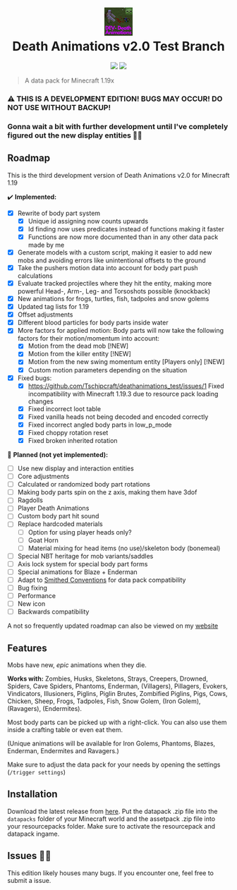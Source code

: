 <h1 align="center">
  <img src="/pack.png" width="64" height="64"><br/>
  Death Animations v2.0 Test Branch
</h1>
<p align="center">
  <a href="https://github.com/Tschipcraft/deathanimations_test/stargazers"><img src="https://img.shields.io/github/stars/Tschipcraft/deathanimations_test?style=for-the-badge&colorB=d100ff"></a>
  <a href="https://github.com/Tschipcraft/deathanimations_test/releases/latest"><img src="https://img.shields.io/github/downloads/Tschipcraft/deathanimations_test/total?logo=github&style=for-the-badge&colorB=d100ff"></a>
</p>

> A data pack for Minecraft 1.19x

### ⚠ THIS IS A DEVELOPMENT EDITION! BUGS MAY OCCUR! DO NOT USE WITHOUT BACKUP!

### Gonna wait a bit with further development until I've completely figured out the new display entities 🐱‍🏍

## Roadmap

This is the third development version of Death Animations v2.0 for Minecraft 1.19

✔️ **Implemented:**
- [x] Rewrite of body part system
  - [x] Unique id assigning now counts upwards
  - [x] Id finding now uses predicates instead of functions making it faster
  - [x] Functions are now more documented than in any other data pack made by me
- [x] Generate models with a custom script, making it easier to add new mobs and avoiding errors like unintentional offsets to the ground
- [x] Take the pushers motion data into account for body part push calculations
- [x] Evaluate tracked projectiles where they hit the entity, making more powerful Head-, Arm-, Leg- and Torsoshots possible (knockback)
- [x] New animations for frogs, turtles, fish, tadpoles and snow golems
- [x] Updated tag lists for 1.19
- [x] Offset adjustments
- [x] Different blood particles for body parts inside water
- [x] More factors for applied motion:
    Body parts will now take the following factors for their motion/momentum into account:
  - [x] Motion from the dead mob [!NEW]
  - [x] Motion from the killer entity [!NEW]
  - [x] Motion from the new swing momentum entity [Players only] [!NEW]
  - [x] Custom motion parameters depending on the situation
- [x] Fixed bugs:
  - [x] https://github.com/Tschipcraft/deathanimations_test/issues/1 Fixed incompatibility with Minecraft 1.19.3 due to resource pack loading changes
  - [x] Fixed incorrect loot table
  - [x] Fixed vanilla heads not being decoded and encoded correctly
  - [x] Fixed incorrect angled body parts in low_p_mode
  - [x] Fixed choppy rotation reset
  - [x] Fixed broken inherited rotation

📜 **Planned (not yet implemented):**
- [ ] Use new display and interaction entities
- [ ] Core adjustments
- [ ] Calculated or randomized body part rotations
- [ ] Making body parts spin on the z axis, making them have 3dof
- [ ] Ragdolls
- [ ] Player Death Animations
- [ ] Custom body part hit sound
- [ ] Replace hardcoded materials
  - [ ] Option for using player heads only?
  - [ ] Goat Horn
  - [ ] Material mixing for head items (no use)/skeleton body (bonemeal)
- [ ] Special NBT heritage for mob variants/saddles
- [ ] Axis lock system for special body part forms
- [ ] Special animations for Blaze + Enderman
- [ ] Adapt to [Smithed Conventions](https://wiki.smithed.dev/conventions/) for data pack compatibility
- [ ] Bug fixing
- [ ] Performance
- [ ] New icon
- [ ] Backwards compatibility

A not so frequently updated roadmap can also be viewed on my [website](https://tschipcraft.ddns.net/en/deathanimations-experimental.html)


## Features

Mobs have new, _epic_ animations when they die.

**Works with:**
Zombies, Husks, Skeletons, Strays, Creepers, Drowned, Spiders, Cave Spiders, Phantoms, Enderman, (Villagers), Pillagers, Evokers, Vindicators, Illusioners, Piglins, Piglin Brutes, Zombified Piglins, Pigs, Cows, Chicken, Sheep, Frogs, Tadpoles, Fish, Snow Golem, (Iron Golem), (Ravagers), (Endermites).

Most body parts can be picked up with a right-click.
You can also use them inside a crafting table or even eat them.

(Unique animations will be available for Iron Golems, Phantoms, Blazes, Enderman, Endermites and Ravagers.)

Make sure to adjust the data pack for your needs by opening the settings (`/trigger settings`)


## Installation

Download the latest release from [here](https://github.com/Tschipcraft/deathanimations_test/releases/latest). Put the datapack .zip file into the `datapacks` folder of your Minecraft world and the assetpack .zip file into your resourcepacks folder. Make sure to activate the resourcepack and datapack ingame.


## Issues 🐱‍👤

This edition likely houses many bugs. If you encounter one, feel free to submit a issue.

